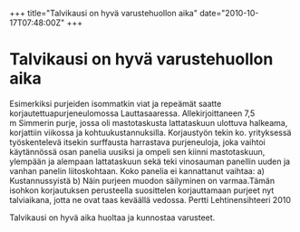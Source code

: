 +++
title="Talvikausi on hyvä varustehuollon aika"
date="2010-10-17T07:48:00Z"
+++

# Talvikausi on hyvä varustehuollon aika

Esimerkiksi purjeiden isommatkin viat ja repeämät saatte korjautettuapurjeneulomossa Lauttasaaressa. Allekirjoittaneen 7,5 m Simmerin purje, jossa oli mastotaskusta lattataskuun ulottuva halkeama, korjattiin viikossa ja kohtuukustannuksilla. Korjaustyön tekin ko. yrityksessä työskentelevä itsekin surffausta harrastava purjeneuloja, joka vaihtoi käytännössä osan panelia uusiksi ja ompeli sen kiinni mastotaskuun, ylempään ja alempaan lattataskuun sekä teki vinosauman panellin uuden ja vanhan panelin liitoskohtaan. Koko panelia ei kannattanut vaihtaa: a) Kustannussyistä b) Näin purjeen muodon säilyminen on varmaa.Tämän isohkon korjautuksen perusteella suosittelen korjauttamaan purjeet nyt talviaikana, jotta ne ovat taas keväällä vedossa. Pertti Lehtinensihteeri 2010

Talvikausi on hyvä aika huoltaa ja kunnostaa varusteet. 
